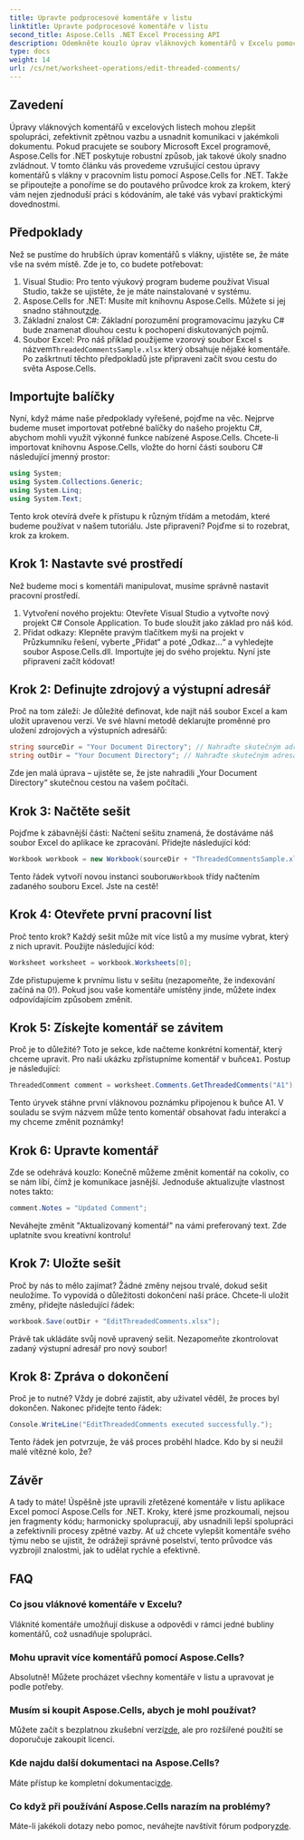 ```yaml
---
title: Upravte podprocesové komentáře v listu
linktitle: Upravte podprocesové komentáře v listu
second_title: Aspose.Cells .NET Excel Processing API
description: Odemkněte kouzlo úprav vláknových komentářů v Excelu pomocí Aspose.Cells pro .NET! Postupujte podle našeho podrobného průvodce a snadno si osvojte své dokumenty.
type: docs
weight: 14
url: /cs/net/worksheet-operations/edit-threaded-comments/
---
```

## Zavedení
Úpravy vláknových komentářů v excelových listech mohou zlepšit spolupráci, zefektivnit zpětnou vazbu a usnadnit komunikaci v jakémkoli dokumentu. Pokud pracujete se soubory Microsoft Excel programově, Aspose.Cells for .NET poskytuje robustní způsob, jak takové úkoly snadno zvládnout. V tomto článku vás provedeme vzrušující cestou úpravy komentářů s vlákny v pracovním listu pomocí Aspose.Cells for .NET. Takže se připoutejte a ponoříme se do poutavého průvodce krok za krokem, který vám nejen zjednoduší práci s kódováním, ale také vás vybaví praktickými dovednostmi.
## Předpoklady
Než se pustíme do hrubších úprav komentářů s vlákny, ujistěte se, že máte vše na svém místě. Zde je to, co budete potřebovat:
1. Visual Studio: Pro tento výukový program budeme používat Visual Studio, takže se ujistěte, že je máte nainstalované v systému.
2.  Aspose.Cells for .NET: Musíte mít knihovnu Aspose.Cells. Můžete si jej snadno stáhnout[zde](https://releases.aspose.com/cells/net/).
3. Základní znalost C#: Základní porozumění programovacímu jazyku C# bude znamenat dlouhou cestu k pochopení diskutovaných pojmů.
4.  Soubor Excel: Pro náš příklad použijeme vzorový soubor Excel s názvem`ThreadedCommentsSample.xlsx` který obsahuje nějaké komentáře.
Po zaškrtnutí těchto předpokladů jste připraveni začít svou cestu do světa Aspose.Cells.
## Importujte balíčky
Nyní, když máme naše předpoklady vyřešené, pojďme na věc. Nejprve budeme muset importovat potřebné balíčky do našeho projektu C#, abychom mohli využít výkonné funkce nabízené Aspose.Cells.
Chcete-li importovat knihovnu Aspose.Cells, vložte do horní části souboru C# následující jmenný prostor:
```csharp
using System;
using System.Collections.Generic;
using System.Linq;
using System.Text;
```
Tento krok otevírá dveře k přístupu k různým třídám a metodám, které budeme používat v našem tutoriálu. 
Jste připraveni? Pojďme si to rozebrat, krok za krokem.
## Krok 1: Nastavte své prostředí
Než budeme moci s komentáři manipulovat, musíme správně nastavit pracovní prostředí.
1. Vytvoření nového projektu: Otevřete Visual Studio a vytvořte nový projekt C# Console Application. To bude sloužit jako základ pro náš kód.
2. Přidat odkazy: Klepněte pravým tlačítkem myši na projekt v Průzkumníku řešení, vyberte „Přidat“ a poté „Odkaz…“ a vyhledejte soubor Aspose.Cells.dll. Importujte jej do svého projektu. 
Nyní jste připraveni začít kódovat!
## Krok 2: Definujte zdrojový a výstupní adresář
Proč na tom záleží: Je důležité definovat, kde najít náš soubor Excel a kam uložit upravenou verzi.
Ve své hlavní metodě deklarujte proměnné pro uložení zdrojových a výstupních adresářů:
```csharp
string sourceDir = "Your Document Directory"; // Nahraďte skutečným adresářem
string outDir = "Your Document Directory"; // Nahraďte skutečným adresářem
```
Zde jen malá úprava – ujistěte se, že jste nahradili „Your Document Directory“ skutečnou cestou na vašem počítači. 
## Krok 3: Načtěte sešit
Pojďme k zábavnější části: Načtení sešitu znamená, že dostáváme náš soubor Excel do aplikace ke zpracování.
Přidejte následující kód:
```csharp
Workbook workbook = new Workbook(sourceDir + "ThreadedCommentsSample.xlsx");
```
 Tento řádek vytvoří novou instanci souboru`Workbook` třídy načtením zadaného souboru Excel. Jste na cestě!
## Krok 4: Otevřete první pracovní list
Proč tento krok? Každý sešit může mít více listů a my musíme vybrat, který z nich upravit.
Použijte následující kód:
```csharp
Worksheet worksheet = workbook.Worksheets[0];
```
Zde přistupujeme k prvnímu listu v sešitu (nezapomeňte, že indexování začíná na 0!). Pokud jsou vaše komentáře umístěny jinde, můžete index odpovídajícím způsobem změnit.
## Krok 5: Získejte komentář se závitem
Proč je to důležité? Toto je sekce, kde načteme konkrétní komentář, který chceme upravit.
 Pro naši ukázku zpřístupníme komentář v buňce`A1`. Postup je následující:
```csharp
ThreadedComment comment = worksheet.Comments.GetThreadedComments("A1")[0];
```
Tento úryvek stáhne první vláknovou poznámku připojenou k buňce A1. V souladu se svým názvem může tento komentář obsahovat řadu interakcí a my chceme změnit poznámky!
## Krok 6: Upravte komentář
Zde se odehrává kouzlo: Konečně můžeme změnit komentář na cokoliv, co se nám líbí, čímž je komunikace jasnější.
Jednoduše aktualizujte vlastnost notes takto:
```csharp
comment.Notes = "Updated Comment";
```
Neváhejte změnit "Aktualizovaný komentář" na vámi preferovaný text. Zde uplatníte svou kreativní kontrolu!
## Krok 7: Uložte sešit
Proč by nás to mělo zajímat? Žádné změny nejsou trvalé, dokud sešit neuložíme. To vypovídá o důležitosti dokončení naší práce.
Chcete-li uložit změny, přidejte následující řádek:
```csharp
workbook.Save(outDir + "EditThreadedComments.xlsx");
```
Právě tak ukládáte svůj nově upravený sešit. Nezapomeňte zkontrolovat zadaný výstupní adresář pro nový soubor!
## Krok 8: Zpráva o dokončení
Proč je to nutné? Vždy je dobré zajistit, aby uživatel věděl, že proces byl dokončen.
Nakonec přidejte tento řádek:
```csharp
Console.WriteLine("EditThreadedComments executed successfully.");
```
Tento řádek jen potvrzuje, že váš proces proběhl hladce. Kdo by si neužil malé vítězné kolo, že?
## Závěr
A tady to máte! Úspěšně jste upravili zřetězené komentáře v listu aplikace Excel pomocí Aspose.Cells for .NET. Kroky, které jsme prozkoumali, nejsou jen fragmenty kódu; harmonicky spolupracují, aby usnadnili lepší spolupráci a zefektivnili procesy zpětné vazby. Ať už chcete vylepšit komentáře svého týmu nebo se ujistit, že odrážejí správné poselství, tento průvodce vás vyzbrojil znalostmi, jak to udělat rychle a efektivně.
## FAQ
### Co jsou vláknové komentáře v Excelu?
Vláknité komentáře umožňují diskuse a odpovědi v rámci jedné bubliny komentářů, což usnadňuje spolupráci.
### Mohu upravit více komentářů pomocí Aspose.Cells?
Absolutně! Můžete procházet všechny komentáře v listu a upravovat je podle potřeby.
### Musím si koupit Aspose.Cells, abych je mohl používat?
 Můžete začít s bezplatnou zkušební verzí[zde](https://releases.aspose.com/), ale pro rozšířené použití se doporučuje zakoupit licenci.
### Kde najdu další dokumentaci na Aspose.Cells?
 Máte přístup ke kompletní dokumentaci[zde](https://reference.aspose.com/cells/net/).
### Co když při používání Aspose.Cells narazím na problémy?
Máte-li jakékoli dotazy nebo pomoc, neváhejte navštívit fórum podpory[zde](https://forum.aspose.com/c/cells/9).
